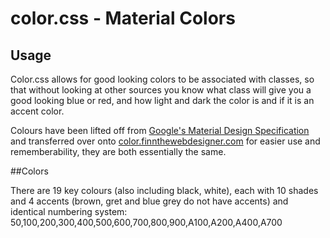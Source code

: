 # color.css - Material Colors

## Usage

Color.css allows for good looking colors to be associated with classes, so that without looking at other sources you know what class will give you a good looking blue or red, and how light and dark the color is and if it is an accent color.

Colours have been lifted off from [Google's Material Design Specification](http://www.google.com/design/spec/style/color.html#color-color-palette) and transferred over onto [color.finnthewebdesigner.com](http://color.finnthewebdesigner.com/) for easier use and rememberability, they are both essentially the same.

##Colors

There are 19 key colours (also including black, white), each with 10 shades and 4 accents (brown, gret and blue grey do not have accents) and identical numbering system: 50,100,200,300,400,500,600,700,800,900,A100,A200,A400,A700
